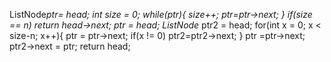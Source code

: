 ListNode*ptr= head;
int size = 0;
while(ptr){
size++;
ptr=ptr->next;
}
if(size == n)
return head->next;
ptr = head;
ListNode* ptr2 = head;
for(int x = 0; x < size-n; x++){
ptr = ptr->next;
if(x != 0)
ptr2=ptr2->next;
}
ptr =ptr->next;
ptr2->next = ptr;
return head;